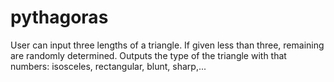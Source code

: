 # pythagoras
User can input three lengths of a triangle. If given less than three, remaining are randomly determined. Outputs the type of the triangle with that numbers: isosceles, rectangular, blunt, sharp,...

